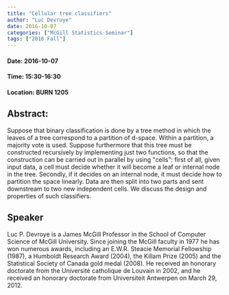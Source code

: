 ```yaml
---
title: "Cellular tree classifiers"
author: "Luc Devroye"
date: 2016-10-07
categories: ["McGill Statistics Seminar"]
tags: ["2016 Fall"]
---
```


#### Date: 2016-10-07
#### Time: 15:30-16:30
#### Location: BURN 1205

## Abstract:

Suppose that binary classification is done by a tree method in which the leaves of a tree correspond to a partition of d-space. Within a partition, a majority vote is used. Suppose furthermore that this tree must be constructed recursively by implementing just two functions, so that the construction can be carried out in parallel by using "cells": first of all, given input data, a cell must decide whether it will become a leaf or internal node in the tree. Secondly, if it decides on an internal node, it must decide how to partition the space linearly. Data are then split into two parts and sent downstream to two new independent cells. We discuss the design and properties of such classifiers.




## Speaker


Luc P. Devroye is a James McGill Professor in the School of Computer Science of McGill University. Since joining the McGill faculty in 1977 he has won numerous awards, including an E.W.R. Steacie Memorial Fellowship (1987), a Humboldt Research Award (2004), the Killam Prize (2005) and the Statistical Society of Canada gold medal (2008). He received an honorary doctorate from the Université catholique de Louvain in 2002, and he received an honorary doctorate from Universiteit Antwerpen on March 29, 2012.
 